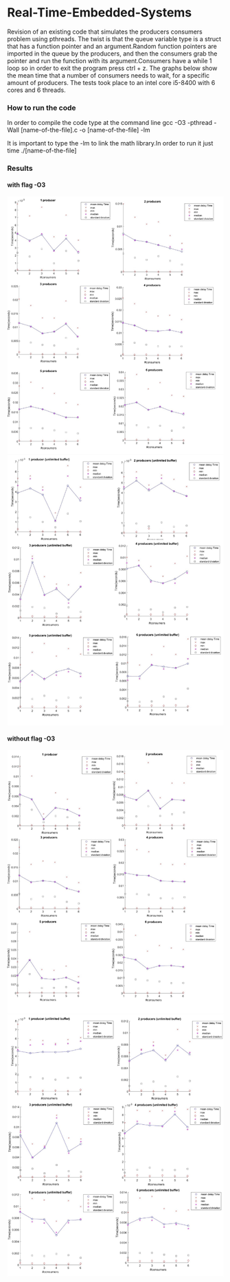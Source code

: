 # Real-Time-Embedded-Systems
Revision of an existing code that simulates the producers consumers problem using pthreads. The twist is that the queue variable type is a struct that has a function pointer and an argument.Random function pointers are imported in the queue by the producers, and then the consumers grab the pointer and run the function with its argument.Consumers have a while 1 loop so in order to exit the program press ctrl + z. The graphs below show the mean time that a number of consumers needs to wait, for a specific amount of producers. The tests took place to an intel core i5-8400 with 6 cores and 6 threads.   

### How to run the code
In order to compile the code type at the command line gcc -O3 -pthread -Wall [name-of-the-file].c -o [name-of-the-file] -lm
   
It is important to type the -lm to link the math library.In order to run it just time ./[name-of-the-file]


### Results
#### with flag -O3
![limited_buffer](https://github.com/doinakis/Real-Time-Embedded-Systems/blob/master/summary_limited_opt.jpg)
![unlimited_buffer](https://github.com/doinakis/Real-Time-Embedded-Systems/blob/master/summary_unlimited_opt.jpg)
#### without flag -O3
![limited_buffer](https://github.com/doinakis/Real-Time-Embedded-Systems/blob/master/summary_limited.jpg)
![unlimited_buffer](https://github.com/doinakis/Real-Time-Embedded-Systems/blob/master/summary_unlimitedd.jpg)
